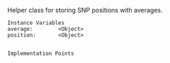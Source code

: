 Helper class for storing SNP positions with averages.

    Instance Variables
	average:		<Object>
	position:		<Object>


    Implementation Points